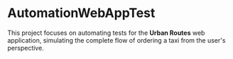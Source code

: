 # AutomationWebAppTest
This project focuses on automating tests for the **Urban Routes** web application, simulating the complete flow of ordering a taxi from the user's perspective.
